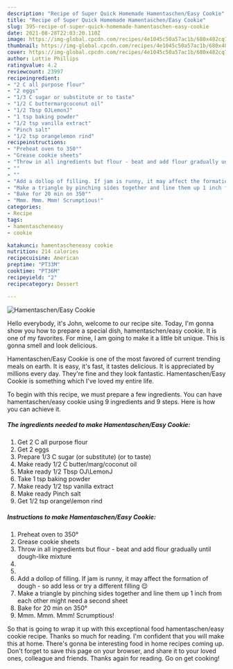 ```yaml
---
description: "Recipe of Super Quick Homemade Hamentaschen/Easy Cookie"
title: "Recipe of Super Quick Homemade Hamentaschen/Easy Cookie"
slug: 395-recipe-of-super-quick-homemade-hamentaschen-easy-cookie
date: 2021-08-28T22:03:20.110Z
image: https://img-global.cpcdn.com/recipes/4e1045c50a57ac1b/680x482cq70/hamentascheneasy-cookie-recipe-main-photo.jpg
thumbnail: https://img-global.cpcdn.com/recipes/4e1045c50a57ac1b/680x482cq70/hamentascheneasy-cookie-recipe-main-photo.jpg
cover: https://img-global.cpcdn.com/recipes/4e1045c50a57ac1b/680x482cq70/hamentascheneasy-cookie-recipe-main-photo.jpg
author: Lottie Phillips
ratingvalue: 4.2
reviewcount: 23997
recipeingredient:
- "2 C all purpose flour"
- "2 eggs"
- "1/3 C sugar or substitute or to taste"
- "1/2 C buttermargcoconut oil"
- "1/2 Tbsp OJLemonJ"
- "1 tsp baking powder"
- "1/2 tsp vanilla extract"
- "Pinch salt"
- "1/2 tsp orangelemon rind"
recipeinstructions:
- "Preheat oven to 350°"
- "Grease cookie sheets"
- "Throw in all ingredients but flour - beat and add flour gradually until dough-like mixture"
- ""
- ""
- "Add a dollop of filling. If jam is runny, it may affect the formation of dough - so add less or try a different filling 😌"
- "Make a triangle by pinching sides together and line them up 1 inch from each other might need a second sheet"
- "Bake for 20 min on 350°"
- "Mmm. Mmm. Mmm! Scrumptious!"
categories:
- Recipe
tags:
- hamentascheneasy
- cookie

katakunci: hamentascheneasy cookie 
nutrition: 214 calories
recipecuisine: American
preptime: "PT33M"
cooktime: "PT36M"
recipeyield: "2"
recipecategory: Dessert

---
```



![Hamentaschen/Easy Cookie](https://img-global.cpcdn.com/recipes/4e1045c50a57ac1b/680x482cq70/hamentascheneasy-cookie-recipe-main-photo.jpg)

Hello everybody, it's John, welcome to our recipe site. Today, I'm gonna show you how to prepare a special dish, hamentaschen/easy cookie. It is one of my favorites. For mine, I am going to make it a little bit unique. This is gonna smell and look delicious.



Hamentaschen/Easy Cookie is one of the most favored of current trending meals on earth. It is easy, it's fast, it tastes delicious. It is appreciated by millions every day. They're fine and they look fantastic. Hamentaschen/Easy Cookie is something which I've loved my entire life.


To begin with this recipe, we must prepare a few ingredients. You can have hamentaschen/easy cookie using 9 ingredients and 9 steps. Here is how you can achieve it.

<!--inarticleads1-->

##### The ingredients needed to make Hamentaschen/Easy Cookie:

1. Get 2 C all purpose flour
1. Get 2 eggs
1. Prepare 1/3 C sugar (or substitute) (or to taste)
1. Make ready 1/2 C butter/marg/coconut oil
1. Make ready 1/2 Tbsp OJ\LemonJ
1. Take 1 tsp baking powder
1. Make ready 1/2 tsp vanilla extract
1. Make ready Pinch salt
1. Get 1/2 tsp orange\lemon rind




<!--inarticleads2-->

##### Instructions to make Hamentaschen/Easy Cookie:

1. Preheat oven to 350°
1. Grease cookie sheets
1. Throw in all ingredients but flour - beat and add flour gradually until dough-like mixture
1. 
1. 
1. Add a dollop of filling. If jam is runny, it may affect the formation of dough - so add less or try a different filling 😌
1. Make a triangle by pinching sides together and line them up 1 inch from each other might need a second sheet
1. Bake for 20 min on 350°
1. Mmm. Mmm. Mmm! Scrumptious!




So that is going to wrap it up with this exceptional food hamentaschen/easy cookie recipe. Thanks so much for reading. I'm confident that you will make this at home. There's gonna be interesting food in home recipes coming up. Don't forget to save this page on your browser, and share it to your loved ones, colleague and friends. Thanks again for reading. Go on get cooking!
